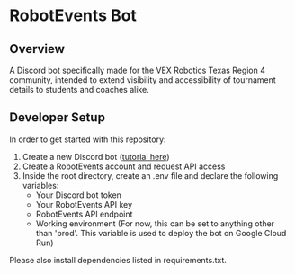 # RobotEvents Bot

## Overview
A Discord bot specifically made for the VEX Robotics Texas Region 4 community, intended to extend visibility and accessibility of tournament details to students and coaches alike.

## Developer Setup
In order to get started with this repository:

1. Create a new Discord bot ([tutorial here](https://discord.com/developers/docs/quick-start/getting-started))
2. Create a RobotEvents account and request API access
3. Inside the root directory, create an .env file and declare the following variables:
     - Your Discord bot token
     - Your RobotEvents API key
     - RobotEvents API endpoint
     - Working environment (For now, this can be set to anything other than 'prod'. This variable is used to deploy the bot on Google Cloud Run)

Please also install dependencies listed in requirements.txt.